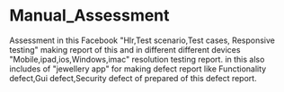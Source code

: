 # Manual_Assessment
Assessment in this Facebook "Hlr,Test scenario,Test cases, Responsive testing" making report of this and in different different devices "Mobile,ipad,ios,Windows,imac" resolution testing report.
in this also includes of "jewellery app" for making defect report like Functionality defect,Gui defect,Security defect of prepared of this defect report.
